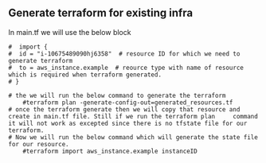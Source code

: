 ## Generate terraform for existing infra

In main.tf we will use the below block 

    #  import {
    #  id = "i-10675489090hj6358"  # resource ID for which we need to generate terraform 
    #  to = aws_instance.example  # reource type with name of resource which is required when terraform generated.
    # } 

    # the we will run the below command to generate the terraform 
        #terraform plan -generate-config-out=generated_resources.tf
    # once the terraform generate then we will copy that resource and create in main.tf file. Still if we run the terraform plan     command it will not work as excepted since there is no tfstate file for our terraform.
    # Now we will run the below command which will generate the state file for our resource.
        #terraform import aws_instance.example instanceID

